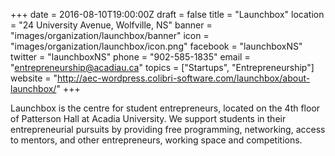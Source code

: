 +++
date = 2016-08-10T19:00:00Z
draft = false
title = "Launchbox"
location = "24 University Avenue, Wolfville, NS"
banner = "images/organization/launchbox/banner"
icon = "images/organization/launchbox/icon.png"
facebook = "launchboxNS"
twitter = "launchboxNS"
phone = "902-585-1835"
email = "entrepreneurship@acadiau.ca"
topics = ["Startups", "Entrepreneurship"]
website = "http://aec-wordpress.colibri-software.com/launchbox/about-launchbox/"
+++

Launchbox is the centre for student entrepreneurs, located on the 4th floor of Patterson Hall at Acadia University. We support students in their entrepreneurial pursuits by providing free programming, networking, access to mentors, and other entrepreneurs, working space and competitions.

